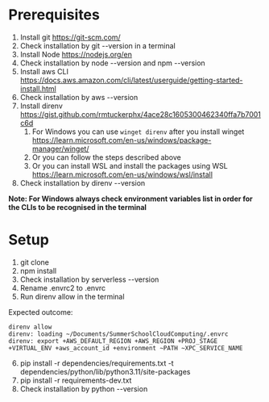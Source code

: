 # Prerequisites
1. Install git https://git-scm.com/
2. Check installation by git --version in a terminal
3. Install Node https://nodejs.org/en
4. Check installation by node --version and npm --version
5. Install aws CLI https://docs.aws.amazon.com/cli/latest/userguide/getting-started-install.html
6. Check installation by aws --version
7. Install direnv https://gist.github.com/rmtuckerphx/4ace28c1605300462340ffa7b7001c6d
    1. For Windows you can use `winget direnv` after you install winget https://learn.microsoft.com/en-us/windows/package-manager/winget/
    2. Or you can follow the steps described above
    3. Or you can install WSL and install the packages using WSL https://learn.microsoft.com/en-us/windows/wsl/install
8. Check installation by direnv --version

**Note: For Windows always check environment variables list in order for the CLIs to be recognised in the terminal**

# Setup
1. git clone
2. npm install
3. Check installation by serverless --version
4. Rename .envrc2 to .envrc
5. Run direnv allow in the terminal

Expected outcome:
```
direnv allow
direnv: loading ~/Documents/SummerSchoolCloudComputing/.envrc
direnv: export +AWS_DEFAULT_REGION +AWS_REGION +PROJ_STAGE +VIRTUAL_ENV +aws_account_id +environment ~PATH ~XPC_SERVICE_NAME
```
6. pip install -r dependencies/requirements.txt -t dependencies/python/lib/python3.11/site-packages
7. pip install -r requirements-dev.txt
8. Check installation by python --version



